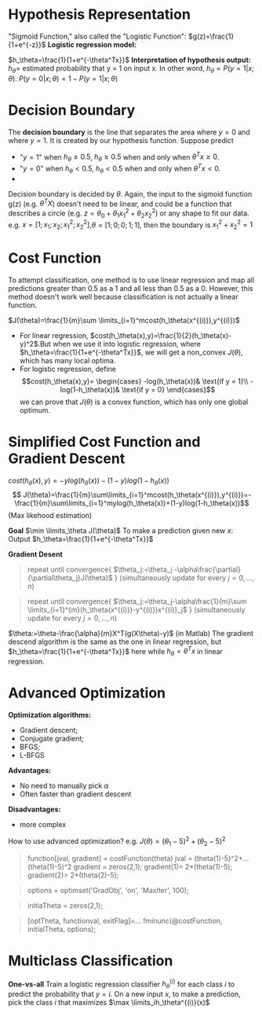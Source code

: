 # Hypothesis Representation
"Sigmoid Function," also called the "Logistic Function": $g(z)=\frac{1}{1+e^{-z}}$
**Logistic regression model:**

$h_\theta=\frac{1}{1+e^{-\theta^Tx}}$
**Interpretation of hypothesis output:** $h_\theta=$ estimated probability that y = 1 on input x. In other word, $h_\theta=P(y=1|x;\theta)$.
$P(y=0|x;\theta)=1-P(y=1|x;\theta)$

# Decision Boundary
The **decision boundary** is the line that separates the area where $y = 0$ and where $y = 1$. It is created by our hypothesis function.
Suppose predict 
- "$y = 1$" when $h_\theta\ge0.5$, $h_\theta\ge0.5$ when and only when $\theta^Tx\ge0$.
- "$y = 0$" when $h_\theta<0.5$, $h_\theta<0.5$ when and only when $\theta^Tx<0$.
-

Decision boundary is decided by $\theta$.
Again, the input to the sigmoid function g(z) (e.g.  $\theta^TX$) doesn't need to be linear, and could be a function that describes a circle (e.g.  $z=\theta_0+\theta_1x_1^2+\theta_2x_2^2$) or any shape to fit our data.
e.g. $x = [1;x_1;x_2;x_1^2;x_2^2]$,$\theta=[1;0;0;1;1]$, then the boundary is $x_1^2+x_2^2=1$

# Cost Function
To attempt classification, one method is to use linear regression and map all predictions greater than 0.5 as a 1 and all less than 0.5 as a 0. However, this method doesn't work well because classification is not actually a linear function.

$J(\theta)=\frac{1}{m}\sum \limits_{i=1}^mcost(h_\theta(x^{(i)}),y^{(i)})$
- For linear regression, $cost(h_\theta(x),y)=\frac{1}{2}(h_\theta(x)-y)^2$.But when we use it into logistic regression, where $h_\theta=\frac{1}{1+e^{-\theta^Tx}}$, we will get a non_convex $J(\theta)$, which has many local optima.
- For logistic regression, define $$cost(h_\theta(x),y)=  
\begin{cases}  
-log(h_\theta(x))& \text{if y = 1}\\  
-log(1-h_\theta(x))& \text{if y = 0}  
\end{cases}$$
we can prove that $J(\theta)$ is a convex function, which has only one global optimum.

# Simplified Cost Function and Gradient Descent
$cost(h_\theta(x),y)=-ylog(h_\theta(x))-(1-y)log(1-h_\theta(x))$
$$
J(\theta)=\frac{1}{m}\sum\limits_{i=1}^mcost(h_\theta(x^{(i)}),y^{(i)})=-\frac{1}{m}\sum\limits_{i=1}^mylog(h_\theta(x))+(1-y)log(1-h_\theta(x))$$(Max likehood estimation)

**Goal**
$\min \limits_\theta J(\theta)$
To make a prediction given new $x$: Output $h_\theta=\frac{1}{1+e^{-\theta^Tx}}$

**Gradient Desent**
>repeat until convergence{
	$\theta_j:=\theta_j -\alpha\frac{\partial}{\partial\theta_j}J(\theta)$
} (simultaneously update for every $j=0,...,n$)

>repeat until convergence{
	$\theta_j:=\theta_j-\alpha\frac{1}{m}\sum \limits_{i=1}^{m}(h_\theta(x^{(i)})-y^{(i)})x^{(i)}_j$
} (simultaneously update for every $j=0,...,n$)

$\theta:=\theta-\frac{\alpha}{m}X^T(g(X\theta)-y)$ (in Matlab)
The gradient descend algorithm is the same as the one in linear regression, but $h_\theta=\frac{1}{1+e^{-\theta^Tx}}$ here while $h_\theta=\theta^Tx$ in linear regression.

# Advanced Optimization

**Optimization algorithms:**

- Gradient descent;
- Conjugate gradient;
- BFGS;
- L-BFGS

**Advantages:**

- No need to manually pick $\alpha$
- Often faster than gradient descent

**Disadvantages:**

- more complex

How to use advanced optimization?
e.g. $J(\theta)=(\theta_1-5)^2+(\theta_2-5)^2$
> function[jval, gradient] = costFunction(theta)
> jval = (theta(1)-5)^2+...
>           (theta(1)-5)^2
> gradient = zeros(2,1);
> gradient(1)= 2*(theta(1)-5);
> gradient(2)= 2*(theta(2)-5);

>options = optimset('GradObj', 'on', 'MaxIter', 100);

>initiaTheta = zeros(2,1);

>[optTheta, functionval, exitFlag]=...
>fminunc(@costFunction, initialTheta, options);

# Multiclass Classification
**One-vs-all**
Train a logistic regression classifier $h_\theta^{(i)}$ for each class $i$ to predict the probability that $y = i$.
On a new input $x$, to make a prediction, pick the class $i$ that maximizes $\max \limits_ih_\theta^{(i)}(x)$
<!--stackedit_data:
eyJoaXN0b3J5IjpbLTE1MTM5MzU3MTAsODE0ODcxMjU0LC02OD
U3OTk4OTMsLTEwMjU4MTk3OTYsLTE4MTI4MTUzOTMsLTU3OTEz
ODA5NiwxODU3MTYyMDcsLTIwNjQ5NzMwNTAsLTEzNjcwMjY1Nz
YsLTEyMjEzMjc1MjEsOTQwMjI2Nl19
-->